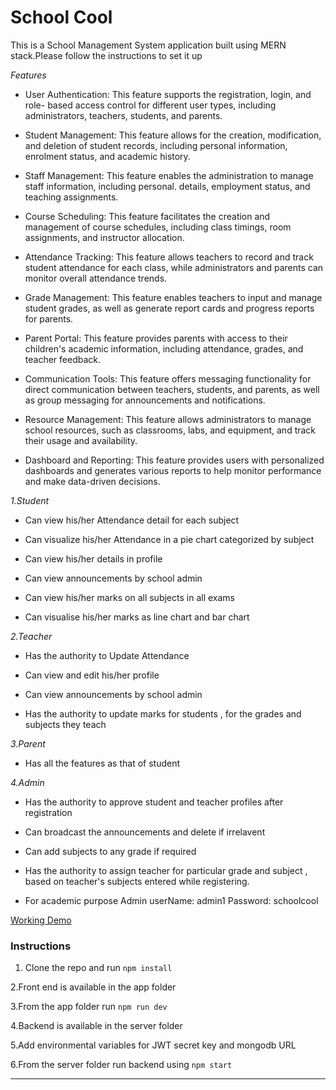 # School Cool

This is a School Management System application built using MERN stack.Please follow the instructions to set it up

*Features*

- User Authentication: This feature supports the registration, login, and role- based access control for different user types, including administrators, teachers, students, and parents.

- Student Management: This feature allows for the creation, modification, and deletion of student records, including personal information, enrolment status, and academic history.

- Staff Management: This feature enables the administration to manage staff information, including personal. details, employment status, and teaching assignments.

- Course Scheduling: This feature facilitates the creation and management of course schedules, including class timings, room assignments, and instructor allocation.

- Attendance Tracking: This feature allows teachers to record and track student attendance for each class, while administrators and parents can monitor overall attendance trends.

- Grade Management: This feature enables teachers to input and manage student grades, as well as generate report cards and progress reports for parents.

- Parent Portal: This feature provides parents with access to their children's academic information, including attendance, grades, and teacher feedback.

- Communication Tools: This feature offers messaging functionality for direct communication between teachers, students, and parents, as well as group messaging for announcements and notifications.

- Resource Management: This feature allows administrators to manage school resources, such as classrooms, labs, and equipment, and track their usage and availability.

- Dashboard and Reporting: This feature provides users with personalized dashboards and generates various reports to help monitor performance and make data-driven decisions.

*1.Student*

- Can view his/her Attendance detail for each subject

- Can visualize his/her Attendance in a pie chart categorized by subject

- Can view his/her details in profile

- Can view announcements by school admin

- Can view his/her marks on all subjects in all exams

- Can visualise his/her marks as line chart and bar chart

*2.Teacher*

- Has the authority to Update Attendance

- Can view and edit his/her profile

- Can view announcements by school admin

- Has the authority to update marks for students , for the grades and subjects they teach

*3.Parent*

- Has all the features as that of student

*4.Admin*

- Has the authority to approve student and teacher profiles after registration

- Can broadcast the announcements and delete if irrelavent

- Can add subjects to any grade if required

- Has the authority to assign teacher for particular grade and subject , based on teacher's subjects entered while registering.

- For academic purpose Admin userName: admin1 Password: schoolcool

[Working Demo](https://654c5984b5dcf726a4942752--gentle-snickerdoodle-a87926.netlify.app/)

### Instructions

1. Clone the repo and run `npm install`

2.Front end is available in the app folder

3.From the app folder run `npm run dev`

4.Backend is available in the server folder

5.Add environmental variables for JWT secret key and mongodb URL

6.From the server folder run backend using `npm start`

---
